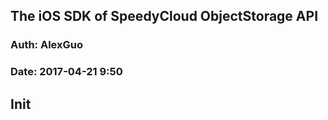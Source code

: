 ## The iOS SDK of SpeedyCloud ObjectStorage API

### Auth: AlexGuo 
### Date: 2017-04-21 9:50

## Init

## 
